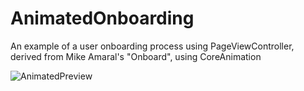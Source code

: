 # AnimatedOnboarding

An example of a user onboarding process using PageViewController, derived from Mike Amaral's "Onboard", using CoreAnimation

![AnimatedPreview](https://github.com/mamaral/Onboard/blob/master/Screenshots/almanac.gif)
